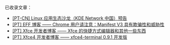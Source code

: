 已收录文章：

- [[PT-CN] Linux 应用生态沙龙（KDE Network 中国）预告](./post/[PT-CN]%20Linux%20应用生态沙龙（KDE%20Network%20中国）预告.md)
- [[PT] EFF 博客 —— Chrome 用户请注意：Manifest V3 具有欺骗性和威胁性](./post/[PT]%20EFF%20博客%20——%20Chrome%20用户请注意：Manifest%20V3%20具有欺骗性和威胁性.md)
- [[PT] Xfce 开发者博客 —— Xfce 的快捷方式编辑器和其他一些东西](./post/[PT]%20Xfce%20开发者博客%20——%20Xfce%20的快捷方式编辑器和其他一些东西.md)
- [[PT] Xfce4 开发者博客 —— xfce4-terminal 0.9.1 开发版](./post/[PT]%20Xfce4%20开发者博客%20——%20xfce4-terminal%200.9.1%20开发版.md)